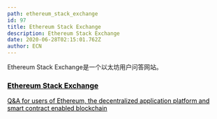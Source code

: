 ```yaml
---
path: ethereum_stack_exchange
id: 97
title: Ethereum Stack Exchange
description: Ethereum Stack Exchange
date: 2020-06-28T02:15:01.762Z
author: ECN
---
```


Ethereum Stack Exchange是一个以太坊用户问答网站。


<div class="linkbox">
<a  href="https://ethereum.stackexchange.com/?" style="color: black">
   <h3>
   <strong>
Ethereum Stack Exchange
   </strong>
   </h3> 
   <span>
Q&A for users of Ethereum, the decentralized application platform and smart contract enabled blockchain
   </span>
</a>
</div>